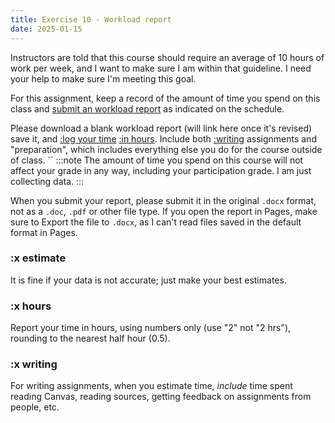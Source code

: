 ```yaml
---
title: Exercise 10 - Workload report
date: 2025-01-15
---
```


Instructors are told that this course should require an average of 10 hours of work per week, and I want to make sure I am within that guideline. I need your help to make sure I'm meeting this goal.

For this assignment, keep a record of the amount of time you spend on this class and [submit an workload report](https://canvas.nus.edu.sg/courses/66393/assignments/124142) as indicated on the schedule.

Please download a blank workload report (will link here once it's revised) <!-- [workload report](/downloads/2410-NTW2029workload.docx), --> save it, and [:log your time](#x-estimate) [:in hours](#x-hours). Include both [:writing](#x-writing) assignments and "preparation", which includes everything else you do for the course outside of class.
``
:::note
The amount of time you spend on this course will not affect your grade in any way, including your participation grade. I am just collecting data.
:::

When you submit your report, please submit it in the original `.docx` format, not as a `.doc`, `.pdf` or other file type. If you open the report in Pages, make sure to Export the file to `.docx`, as I can't read files saved in the default format in Pages.

### :x estimate

It is fine if your data is not accurate; just make your best estimates.

### :x hours

Report your time in hours, using numbers only (use "2" not "2 hrs"), rounding to the nearest half hour (0.5).

### :x writing

For writing assignments, when you estimate time, _include_ time spent reading Canvas, reading sources, getting feedback on assignments from people, etc.

